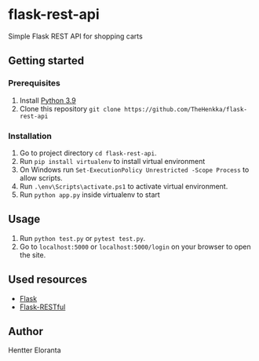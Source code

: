 # flask-rest-api

Simple Flask REST API for shopping carts 

## Getting started

### Prerequisites
  
  1. Install [Python 3.9](https://www.python.org/)
  2. Clone this repository `git clone https://github.com/TheHenkka/flask-rest-api`


  ### Installation

  1. Go to project directory `cd flask-rest-api`.
  2. Run `pip install virtualenv` to install virtual environment
  3. On Windows run `Set-ExecutionPolicy Unrestricted -Scope Process` to allow scripts.
  4. Run `.\env\Scripts\activate.ps1` to activate virtual environment.
  5. Run `python app.py` inside virtualenv to start

## Usage

  1. Run `python test.py` or `pytest test.py`.
  2. Go to `localhost:5000` or `localhost:5000/login` on your browser to open the site.
  

  ## Used resources

- [Flask](https://flask.palletsprojects.com/en/1.1.x/)
- [Flask-RESTful](https://flask-restful.readthedocs.io/en/latest/)

## Author
Hentter Eloranta